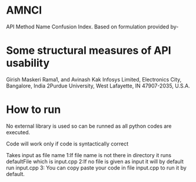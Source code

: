 # AMNCI
API Method Name Confusion Index.
Based on formulation provided by-
# Some structural measures of API usability
Girish Maskeri Rama1, and Avinash Kak
Infosys Limited, Electronics City, Bangalore, India 2Purdue University, West Lafayette, IN 47907-2035, U.S.A.

# How to run

No external library is used so can be runned as all python codes are executed.

Code will work only if code is syntactically correct

Takes input as file name
1:If file name is not there in directory it runs defaultFile which is input.cpp
2:If no file is given as input it will by default run input.cpp
3: You can copy paste your code in file input.cpp to run it by default.

